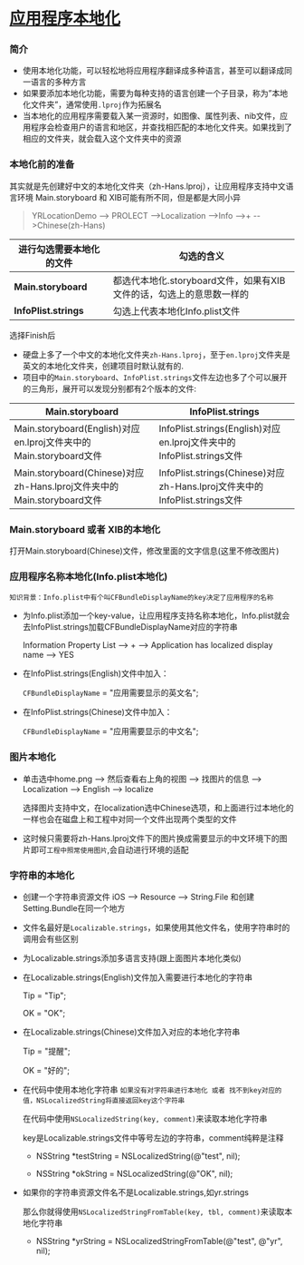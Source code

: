 # [应用程序本地化](http://blog.csdn.net/q199109106q/article/details/8564615)

### 简介
  * 使用本地化功能，可以轻松地将应用程序翻译成多种语言，甚至可以翻译成同一语言的多种方言
  * 如果要添加本地化功能，需要为每种支持的语言创建一个子目录，称为”本地化文件夹”，通常使用`.lproj`作为拓展名
  * 当本地化的应用程序需要载入某一资源时，如图像、属性列表、nib文件，应用程序会检查用户的语言和地区，并查找相匹配的本地化文件夹。如果找到了相应的文件夹，就会载入这个文件夹中的资源
  
  
  
### 本地化前的准备
其实就是先创建好中文的本地化文件夹（zh-Hans.lproj），让应用程序支持中文语言环境
Main.storyboard 和 XIB可能有所不同，但是都是大同小异

> YRLocationDemo --> PROLECT -->Localization -->Info -->+ -->Chinese(zh-Hans)

进行勾选需要本地化的文件 | 勾选的含义
----|----
**Main.storyboard** | 都选代本地化.storyboard文件，如果有XIB文件的话，勾选上的意思数一样的
**InfoPlist.strings** | 勾选上代表本地化Info.plist文件

选择Finish后

+ 硬盘上多了一个中文的本地化文件夹`zh-Hans.lproj`，至于`en.lproj`文件夹是英文的本地化文件夹，创建项目时默认就有的.
+ 项目中的`Main.storyboard`、`InfoPlist.strings`文件左边也多了个可以展开的三角形，展开可以发现分别都有2个版本的文件:

Main.storyboard | InfoPlist.strings
----|----
Main.storyboard(English)对应en.lproj文件夹中的Main.storyboard文件 |InfoPlist.strings(English)对应en.lproj文件夹中的InfoPlist.strings文件
Main.storyboard(Chinese)对应zh-Hans.lproj文件夹中的Main.storyboard文件 | InfoPlist.strings(Chinese)对应zh-Hans.lproj文件夹中的InfoPlist.strings文件

### Main.storyboard 或者 XIB的本地化
打开Main.storyboard(Chinese)文件，修改里面的文字信息(这里不修改图片)


### 应用程序名称本地化(Info.plist本地化)
`知识背景：Info.plist中有个叫CFBundleDisplayName的key决定了应用程序的名称`

+ 为Info.plist添加一个key-value，让应用程序支持名称本地化，Info.plist就会去InfoPlist.strings加载CFBundleDisplayName对应的字符串

	Information Property List --> + --> Application has localized display name --> YES
	
+ 在InfoPlist.strings(English)文件中加入：

	`CFBundleDisplayName` = "应用需要显示的英文名";
	
+ 在InfoPlist.strings(Chinese)文件中加入：

	`CFBundleDisplayName` = "应用需要显示的中文名";
	

### 图片本地化

+ 单击选中home.png --> 然后查看右上角的视图 --> 找图片的信息 --> Localization --> English --> localize
	
	选择图片支持中文，在localization选中Chinese选项，和上面进行过本地化的一样也会在磁盘上和工程中对同一个文件出现两个类型的文件
+ 这时候只需要将zh-Hans.lproj文件下的图片换成需要显示的中文环境下的图片即可`工程中照常使用图片`,会自动进行环境的适配

### 字符串的本地化

+ 创建一个字符串资源文件
	iOS --> Resource --> String.File  和创建Setting.Bundle在同一个地方
	
+ 文件名最好是`Localizable.strings`，如果使用其他文件名，使用字符串时的调用会有些区别

+ 为Localizable.strings添加多语言支持(跟上面图片本地化类似)

+ 在Localizable.strings(English)文件加入需要进行本地化的字符串

	Tip = "Tip";
	
	OK = "OK";
	
+ 在Localizable.strings(Chinese)文件加入对应的本地化字符串
	
	Tip = "提醒";
	
	OK = "好的";

+ 在代码中使用本地化字符串 `如果没有对字符串进行本地化 或者 找不到key对应的值，NSLocalizedString将直接返回key这个字符串`

	在代码中使用`NSLocalizedString(key, comment)`来读取本地化字符串
	
	key是Localizable.strings文件中等号左边的字符串，comment纯粹是注释
	
	- NSString *testString = NSLocalizedString(@"test", nil);
	
    - NSString *okString = NSLocalizedString(@"OK", nil);
	
	
+ 如果你的字符串资源文件名不是Localizable.strings,如yr.strings

	那么你就得使用`NSLocalizedStringFromTable(key, tbl, comment)`来读取本地化字符串
	
	- NSString *yrString = NSLocalizedStringFromTable(@"test", @"yr", nil);